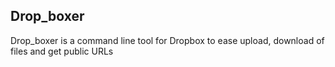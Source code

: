 Drop_boxer
----------

Drop_boxer is a command line tool for Dropbox to ease upload, download of files and get public URLs
